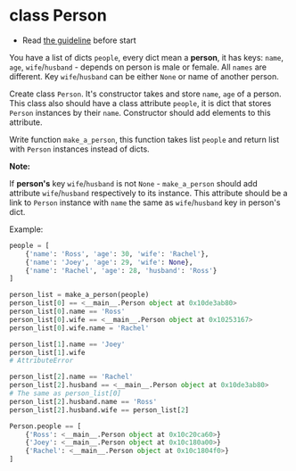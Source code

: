 # class Person

- Read [the guideline](https://github.com/mate-academy/py-task-guideline/blob/main/README.md) before start


You have a list of dicts `people`, every dict mean a 
**person**, it has keys: `name`, `age`, 
`wife`/`husband` - depends on person is male or 
female. All `names` are different. Key 
`wife`/`husband` can be either `None` or 
name of another person.

Create class `Person`. It's constructor takes
and store `name`, `age` of a person.
This class also should have a class attribute
`people`, it is dict that stores `Person` 
instances by their `name`. Constructor should 
add elements to this attribute.

Write function `make_a_person`, this function
takes list `people` and return list with
`Person` instances instead of dicts.

**Note:**

If **person's** key `wife`/`husband` is not 
`None` - `make_a_person` should add 
attribute `wife`/`husband` respectively
to its instance. This attribute should
be a link to `Person` instance with `name` the
same as `wife`/`husband` key in person's dict.


Example:
```python
people = [
    {'name': 'Ross', 'age': 30, 'wife': 'Rachel'},
    {'name': 'Joey', 'age': 29, 'wife': None},
    {'name': 'Rachel', 'age': 28, 'husband': 'Ross'}
]

person_list = make_a_person(people) 
person_list[0] == <__main__.Person object at 0x10de3ab80>
person_list[0].name == 'Ross'
person_list[0].wife == <__main__.Person object at 0x10253167> 
person_list[0].wife.name = 'Rachel'

person_list[1].name == 'Joey'
person_list[1].wife
# AttributeError

person_list[2].name == 'Rachel'
person_list[2].husband == <__main__.Person object at 0x10de3ab80>
# The same as person_list[0]
person_list[2].husband.name == 'Ross'
person_list[2].husband.wife == person_list[2]

Person.people == [
    {'Ross': <__main__.Person object at 0x10c20ca60>}
    {'Joey': <__main__.Person object at 0x10c180a00>}
    {'Rachel': <__main__.Person object at 0x10c1804f0>}
]
```